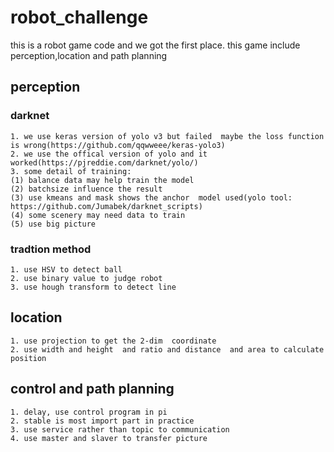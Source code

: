 # robot_challenge
this is a robot game code and we got the first place.
this game include perception,location and path planning

## perception 
 ### darknet
    1. we use keras version of yolo v3 but failed  maybe the loss function is wrong(https://github.com/qqwweee/keras-yolo3)
    2. we use the offical version of yolo and it worked(https://pjreddie.com/darknet/yolo/)
    3. some detail of training:
    (1) balance data may help train the model
    (2) batchsize influence the result
    (3) use kmeans and mask shows the anchor  model used(yolo tool: https://github.com/Jumabek/darknet_scripts)
    (4) some scenery may need data to train
    (5) use big picture
 ### tradtion method
    1. use HSV to detect ball
    2. use binary value to judge robot
    3. use hough transform to detect line

## location
    1. use projection to get the 2-dim  coordinate
    2. use width and height  and ratio and distance  and area to calculate  position


## control  and path planning 
    1. delay, use control program in pi
    2. stable is most import part in practice
    3. use service rather than topic to communication
    4. use master and slaver to transfer picture

